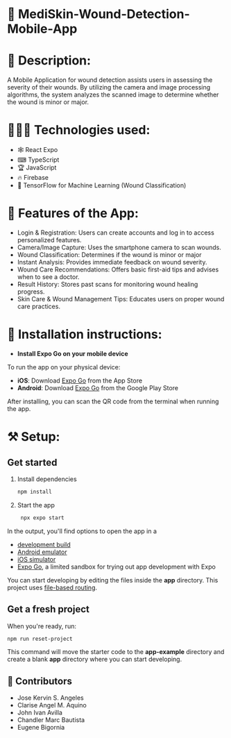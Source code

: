 # 📱 MediSkin-Wound-Detection-Mobile-App

# 📝 Description:
A Mobile Application for wound detection assists users in assessing the severity of their wounds. By utilizing the camera and image processing algorithms, the system analyzes the scanned image to determine whether the wound is minor or major.

# 👨‍💻🌐 Technologies used:
- 🕸 React Expo
- ⌨ TypeScript
- 🏆 JavaScript
- 🔥 Firebase
- 🤖 TensorFlow for Machine Learning (Wound Classification)

# 📲 Features of the App:
- Login & Registration: Users can create accounts and log in to access personalized features.
- Camera/Image Capture: Uses the smartphone camera to scan wounds.
- Wound Classification: Determines if the wound is minor or major
- Instant Analysis: Provides immediate feedback on wound severity.
- Wound Care Recommendations: Offers basic first-aid tips and advises when to see a doctor.
- Result History: Stores past scans for monitoring wound healing progress.
- Skin Care & Wound Management Tips: Educates users on proper wound care practices.

# 🧰 Installation instructions:
- **Install Expo Go on your mobile device**

To run the app on your physical device:

- **iOS**: Download [Expo Go](https://apps.apple.com/app/expo-go/id982107779) from the App Store
- **Android**: Download [Expo Go](https://play.google.com/store/apps/details?id=host.exp.exponent) from the Google Play Store

After installing, you can scan the QR code from the terminal when running the app.

# ⚒ Setup:
## Get started

1. Install dependencies

   ```bash
   npm install
   ```

2. Start the app

   ```bash
    npx expo start
   ```

In the output, you'll find options to open the app in a

- [development build](https://docs.expo.dev/develop/development-builds/introduction/)
- [Android emulator](https://docs.expo.dev/workflow/android-studio-emulator/)
- [iOS simulator](https://docs.expo.dev/workflow/ios-simulator/)
- [Expo Go](https://expo.dev/go), a limited sandbox for trying out app development with Expo

You can start developing by editing the files inside the **app** directory. This project uses [file-based routing](https://docs.expo.dev/router/introduction).

## Get a fresh project

When you're ready, run:

```bash
npm run reset-project
```

This command will move the starter code to the **app-example** directory and create a blank **app** directory where you can start developing.

## 👥 Contributors

- Jose Kervin S. Angeles
- Clarise Angel M. Aquino
- John Ivan Avilla
- Chandler Marc Bautista
- Eugene Bigornia
